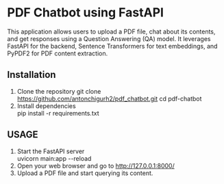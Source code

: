 # PDF Chatbot using FastAPI

This application allows users to upload a PDF file, chat about its contents, and get responses using a Question Answering (QA) model. It leverages FastAPI for the backend, Sentence Transformers for text embeddings, and PyPDF2 for PDF content extraction.

## Installation
1. Clone the repository
   git clone https://github.com/antonchigurh2/pdf_chatbot.git 
   cd pdf-chatbot  
2. Install dependencies  
   pip install -r requirements.txt  
## USAGE
 1. Start the FastAPI server  
    uvicorn main:app --reload  
 2. Open your web browser and go to http://127.0.0.1:8000/  
 3. Upload a PDF file and start querying its content.   
